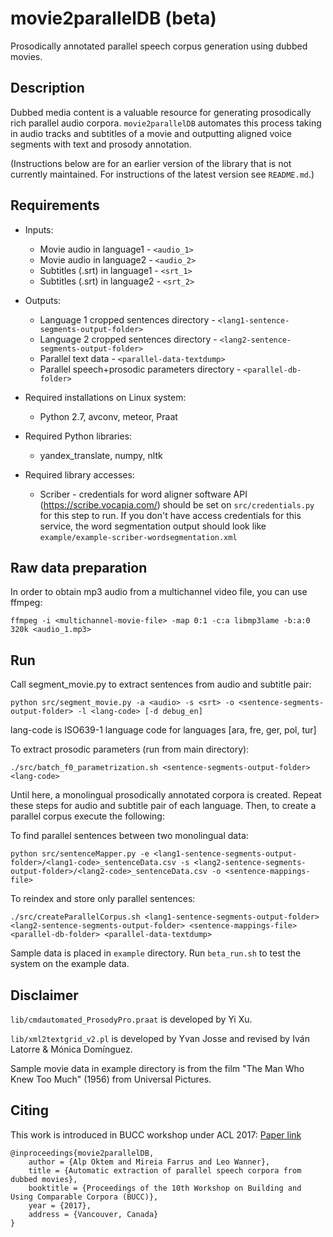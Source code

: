 # movie2parallelDB (beta)
Prosodically annotated parallel speech corpus generation using dubbed movies. 

## Description 
Dubbed media content is a valuable resource for generating prosodically rich parallel audio corpora. `movie2parallelDB` automates this process taking in audio tracks and subtitles of a movie and outputting aligned voice segments with text and prosody annotation. 

(Instructions below are for an earlier version of the library that is not currently maintained. For instructions of the latest version see `README.md`.)

## Requirements

* Inputs: 
	- Movie audio in language1 - `<audio_1>`
	- Movie audio in language2 - `<audio_2>`
	- Subtitles (.srt) in language1 - `<srt_1>`
	- Subtitles (.srt) in language2 - `<srt_2>`

* Outputs:
	- Language 1 cropped sentences directory - `<lang1-sentence-segments-output-folder>`
	- Language 2 cropped sentences directory - `<lang2-sentence-segments-output-folder>`
	- Parallel text data - `<parallel-data-textdump>`
	- Parallel speech+prosodic parameters directory - `<parallel-db-folder>`

* Required installations on Linux system:
	- Python 2.7, avconv, meteor, Praat

* Required Python libraries:
	- yandex_translate, numpy, nltk

* Required library accesses:
	- Scriber - credentials for word aligner software API (https://scribe.vocapia.com/) should be set on `src/credentials.py` for this step to run. If you don't have access credentials for this service, the word segmentation output should look like `example/example-scriber-wordsegmentation.xml`

## Raw data preparation

In order to obtain mp3 audio from a multichannel video file, you can use ffmpeg:

`ffmpeg -i <multichannel-movie-file> -map 0:1 -c:a libmp3lame -b:a:0 320k <audio_1.mp3>`

## Run

Call segment_movie.py to extract sentences from audio and subtitle pair:

`python src/segment_movie.py -a <audio> -s <srt> -o <sentence-segments-output-folder> -l <lang-code> [-d debug_en]`

lang-code is ISO639-1 language code for languages [ara, fre, ger, pol, tur]

To extract prosodic parameters (run from main directory):

`./src/batch_f0_parametrization.sh <sentence-segments-output-folder> <lang-code>`

Until here, a monolingual prosodically annotated corpora is created. Repeat these steps for audio and subtitle pair of each language. Then, to create a parallel corpus execute the following:

To find parallel sentences between two monolingual data:

`python src/sentenceMapper.py -e <lang1-sentence-segments-output-folder>/<lang1-code>_sentenceData.csv -s <lang2-sentence-segments-output-folder>/<lang2-code>_sentenceData.csv -o <sentence-mappings-file>`

To reindex and store only parallel sentences:

`./src/createParallelCorpus.sh <lang1-sentence-segments-output-folder> <lang2-sentence-segments-output-folder> <sentence-mappings-file> <parallel-db-folder> <parallel-data-textdump>`

Sample data is placed in `example` directory. Run `beta_run.sh` to test the system on the example data.

## Disclaimer

`lib/cmdautomated_ProsodyPro.praat` is developed by Yi Xu.

`lib/xml2textgrid_v2.pl` is developed by Yvan Josse and revised by Iván Latorre & Mónica Domínguez.

Sample movie data in example directory is from the film "The Man Who Knew Too Much" (1956) from Universal Pictures.

## Citing

This work is introduced in BUCC workshop under ACL 2017: [Paper link](https://repositori.upf.edu/handle/10230/32716)

	@inproceedings{movie2parallelDB,
		author = {Alp Oktem and Mireia Farrus and Leo Wanner},
		title = {Automatic extraction of parallel speech corpora from dubbed movies},
		booktitle = {Proceedings of the 10th Workshop on Building and Using Comparable Corpora (BUCC)},
		year = {2017},
		address = {Vancouver, Canada}
	}
